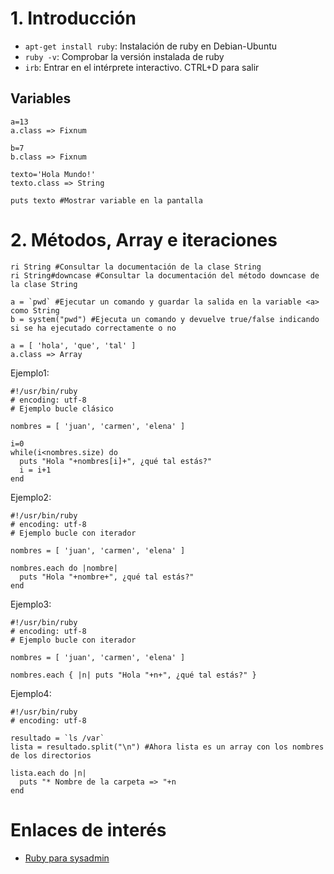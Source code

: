 
# 1. Introducción

* `apt-get install ruby`: Instalación de ruby en Debian-Ubuntu
* `ruby -v`: Comprobar la versión instalada de ruby
* `irb`: Entrar en el intérprete interactivo. CTRL+D para salir

## Variables
```
a=13
a.class => Fixnum

b=7
b.class => Fixnum

texto='Hola Mundo!'
texto.class => String

puts texto #Mostrar variable en la pantalla
```

# 2. Métodos, Array e iteraciones

```
ri String #Consultar la documentación de la clase String
ri String#downcase #Consultar la documentación del método downcase de la clase String

a = `pwd` #Ejecutar un comando y guardar la salida en la variable <a> como String
b = system("pwd") #Ejecuta un comando y devuelve true/false indicando si se ha ejecutado correctamente o no

a = [ 'hola', 'que', 'tal' ]
a.class => Array
```

Ejemplo1:
```
#!/usr/bin/ruby
# encoding: utf-8
# Ejemplo bucle clásico

nombres = [ 'juan', 'carmen', 'elena' ]

i=0
while(i<nombres.size) do
  puts "Hola "+nombres[i]+", ¿qué tal estás?"
  i = i+1
end
```

Ejemplo2:
```
#!/usr/bin/ruby
# encoding: utf-8
# Ejemplo bucle con iterador

nombres = [ 'juan', 'carmen', 'elena' ]

nombres.each do |nombre|
  puts "Hola "+nombre+", ¿qué tal estás?"
end
```

Ejemplo3:
```
#!/usr/bin/ruby
# encoding: utf-8
# Ejemplo bucle con iterador

nombres = [ 'juan', 'carmen', 'elena' ]

nombres.each { |n| puts "Hola "+n+", ¿qué tal estás?" }
```

Ejemplo4:
```
#!/usr/bin/ruby
# encoding: utf-8

resultado = `ls /var`
lista = resultado.split("\n") #Ahora lista es un array con los nombres de los directorios

lista.each do |n|
  puts "* Nombre de la carpeta => "+n
end

```

# Enlaces de interés

* [Ruby para sysadmin](http://devopsanywhere.blogspot.com.es/2011/09/how-ruby-is-beating-python-in-battle.html)
